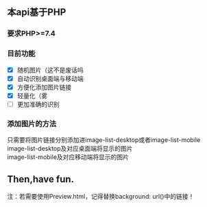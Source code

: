 ## 本api基于PHP  
### 要求PHP>=7.4
### 目前功能  
- [x] 随机图片（这不是废话吗
- [x] 自动识别桌面端与移动端
- [x] 方便化添加图片链接
- [x] 轻量化（雾
- [ ] 更加准确的识别

### 添加图片的方法
只需要将图片链接分别添加进image-list-desktop或者image-list-mobile  
image-list-desktop及对应桌面端将显示的图片  
image-list-mobile及对应移动端将显示的图片
  
## Then,have fun.  
注：若需要使用Preview.html，记得替换background: url()中的链接！ 